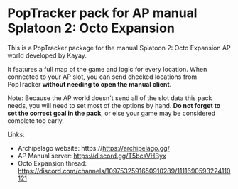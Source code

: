 # PopTracker pack for AP manual Splatoon 2: Octo Expansion

This is a PopTracker package for the manual Splatoon 2: Octo Expansion AP world developed by Kayay.

It features a full map of the game and logic for every location. When connected to your AP slot, you can send checked
locations from PopTracker **without needing to open the manual client**.

Note: Because the AP world doesn't send all of the slot data this pack needs, you will need to set most of the options
by hand. **Do not forget to set the correct goal in the pack**, or else your game may be considered complete too early.

Links:

- Archipelago website: https://https://archipelago.gg/
- AP Manual server: https://discord.gg/T5bcsVHByx
- Octo Expansion thread: https://discord.com/channels/1097532591650910289/1111690593224110121
